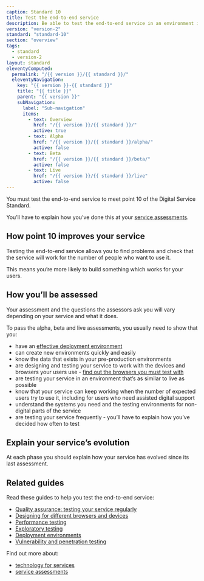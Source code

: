 ```yaml
---
caption: Standard 10
title: Test the end-to-end service
description: Be able to test the end-to-end service in an environment identical to that of the live version, including on all common browsers and devices, and using dummy accounts and a representative sample of users.
version: "version-2"
standard: "standard-10"
section: "overview"
tags:
  - standard
  - version-2
layout: standard
eleventyComputed:
  permalink: "/{{ version }}/{{ standard }}/"
  eleventyNavigation:
    key: "{{ version }}-{{ standard }}"
    title: "{{ title }}"
    parent: "{{ version }}"
    subNavigation:
      label: "Sub-navigation"
      items:
        - text: Overview
          href: "/{{ version }}/{{ standard }}/"
          active: true
        - text: Alpha
          href: "/{{ version }}/{{ standard }}/alpha/"
          active: false
        - text: Beta
          href: "/{{ version }}/{{ standard }}/beta/"
          active: false
        - text: Live
          href: "/{{ version }}/{{ standard }}/live"
          active: false
---
```


You must test the end-to-end service to meet point 10 of the Digital Service Standard.

You’ll have to explain how you’ve done this at your [service assessments](https://www.gov.uk/service-manual/service-assessments/how-service-assessments-work).

## How point 10 improves your service

Testing the end-to-end service allows you to find problems and check that the service will work for the number of people who want to use it.

This means you’re more likely to build something which works for your users.

## How you’ll be assessed

Your assessment and the questions the assessors ask you will vary depending on your service and what it does.

To pass the alpha, beta and live assessments, you usually need to show that you:

- have an [effective deployment environment](https://www.gov.uk/service-manual/making-software/deployment.html#repeatable-auditable-deployments)
- can create new environments quickly and easily
- know the data that exists in your pre-production environments
- are designing and testing your service to work with the devices and browsers your users use - [find out the browsers you must test with](https://www.gov.uk/service-manual/technology/designing-for-different-browsers-and-devices#test-for-compatibility)
- are testing your service in an environment that’s as similar to live as possible
- know that your service can keep working when the number of expected users try to use it, including for users who need assisted digital support
- understand the systems you need and the testing environments for non-digital parts of the service
- are testing your service frequently - you’ll have to explain how you’ve decided how often to test

## Explain your service’s evolution

At each phase you should explain how your service has evolved since its last assessment.

## Related guides

Read these guides to help you test the end-to-end service:

- [Quality assurance: testing your service regularly](https://www.gov.uk/service-manual/technology/quality-assurance-testing-your-service-regularly)
- [Designing for different browsers and devices](https://www.gov.uk/service-manual/technology/designing-for-different-browsers-and-devices)
- [Performance testing](https://www.gov.uk/service-manual/technology/test-your-services-performance)
- [Exploratory testing](https://www.gov.uk/service-manual/technology/exploratory-testing)
- [Deployment environments](https://www.gov.uk/service-manual/making-software/deployment.html)
- [Vulnerability and penetration testing](https://www.gov.uk/service-manual/technology/vulnerability-and-penetration-testing)

Find out more about:

- [technology for services](https://www.gov.uk/service-manual/technology)
- [service assessments](https://www.gov.uk/service-manual/service-assessments)
